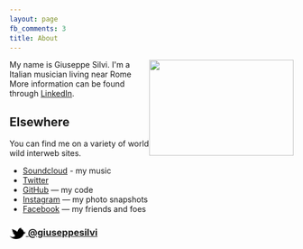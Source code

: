 ```yaml
---
layout: page
fb_comments: 3
title: About
---
```


<img src="http://farm3.staticflickr.com/2849/9337114103_c7cf9c0c0c_c.jpg" width="256" height="170" align="right">

My name is Giuseppe Silvi. I'm a Italian musician living near Rome  
More information can be found through [LinkedIn](linkedin.com/in/giuseppesilvi/).

## Elsewhere

You can find me on a variety of world wild interweb sites.

- [Soundcloud](https://soundcloud.com/giuseppe-silvi) - my music
- [Twitter](https://twitter.com/giuseppesilvi)
- [GitHub](https://github.com/grammaton) — my code
- [Instagram](http://instagram.com/juxy/) — my photo snapshots
- [Facebook](http://www.facebook.com/giuseppe.silvi) — my friends and foes

### [<img src="/res/twitter.png" width="29" height="20" style="display:inline-block;vertical-align:middle"> @giuseppesilvi](http://twitter.com/giuseppesilvi)